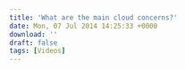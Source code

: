 ```yaml
---
title: 'What are the main cloud concerns?'
date: Mon, 07 Jul 2014 14:25:33 +0000
download: ''
draft: false
tags: [Videos]
---
```



